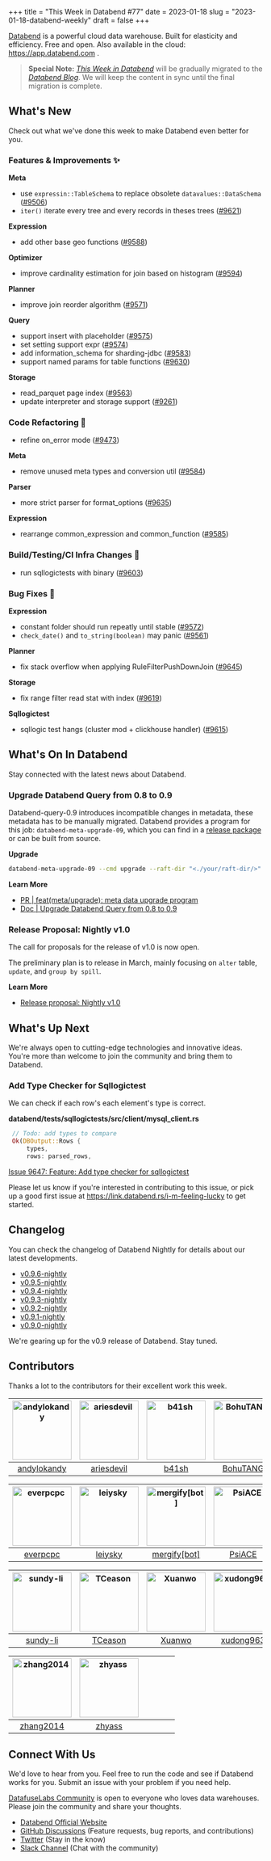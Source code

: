 +++
title = "This Week in Databend #77"
date = 2023-01-18
slug = "2023-01-18-databend-weekly"
draft = false
+++

[Databend](https://github.com/datafuselabs/databend) is a powerful cloud data warehouse. Built for elasticity and efficiency. Free and open. Also available in the cloud: <https://app.databend.com> .

> **Special Note:** [*This Week in Databend*](https://weekly.databend.rs/) will be gradually migrated to the [*Databend Blog*](https://databend.rs/blog). We will keep the content in sync until the final migration is complete.

## What's New

Check out what we've done this week to make Databend even better for you.

### Features & Improvements :sparkles:

**Meta**

- use `expressin::TableSchema` to replace obsolete `datavalues::DataSchema` ([#9506](https://github.com/datafuselabs/databend/pull/9506))
- `iter()` iterate every tree and every records in theses trees ([#9621](https://github.com/datafuselabs/databend/pull/9621))

**Expression**

- add other base geo functions ([#9588](https://github.com/datafuselabs/databend/pull/9588))

**Optimizer**

- improve cardinality estimation for join based on histogram ([#9594](https://github.com/datafuselabs/databend/pull/9594))

**Planner**

- improve join reorder algorithm ([#9571](https://github.com/datafuselabs/databend/pull/9571))

**Query**

- support insert with placeholder ([#9575](https://github.com/datafuselabs/databend/pull/9575))
- set setting support expr ([#9574](https://github.com/datafuselabs/databend/pull/9574))
- add information_schema for sharding-jdbc ([#9583](https://github.com/datafuselabs/databend/pull/9583))
- support named params for table functions ([#9630](https://github.com/datafuselabs/databend/pull/9630))

**Storage**

- read_parquet page index ([#9563](https://github.com/datafuselabs/databend/pull/9563))
- update interpreter and storage support ([#9261](https://github.com/datafuselabs/databend/pull/9261))

### Code Refactoring :tada:

- refine on_error mode ([#9473](https://github.com/datafuselabs/databend/pull/9473))

**Meta**

- remove unused meta types and conversion util ([#9584](https://github.com/datafuselabs/databend/pull/9584))

**Parser**

- more strict parser for format_options ([#9635](https://github.com/datafuselabs/databend/pull/9635))

**Expression**

- rearrange common_expression and common_function ([#9585](https://github.com/datafuselabs/databend/pull/9585))

### Build/Testing/CI Infra Changes :electric_plug:

- run sqllogictests with binary ([#9603](https://github.com/datafuselabs/databend/pull/9603))

### Bug Fixes :wrench:

**Expression**

- constant folder should run repeatly until stable ([#9572](https://github.com/datafuselabs/databend/pull/9572))
- `check_date()` and `to_string(boolean)` may panic ([#9561](https://github.com/datafuselabs/databend/pull/9561))

**Planner**

- fix stack overflow when applying RuleFilterPushDownJoin ([#9645](https://github.com/datafuselabs/databend/pull/9645))

**Storage**

- fix range filter read stat with index ([#9619](https://github.com/datafuselabs/databend/pull/9619))

**Sqllogictest**

- sqllogic test hangs (cluster mod + clickhouse handler) ([#9615](https://github.com/datafuselabs/databend/pull/9615))

## What's On In Databend

Stay connected with the latest news about Databend.

### Upgrade Databend Query from 0.8 to 0.9

Databend-query-0.9 introduces incompatible changes in metadata, these metadata has to be manually migrated.
Databend provides a program for this job: `databend-meta-upgrade-09`, which you can find in a [release package](https://github.com/datafuselabs/databend/releases) or can be built from source.

**Upgrade**

```bash
databend-meta-upgrade-09 --cmd upgrade --raft-dir "<./your/raft-dir/>"
```

**Learn More**

- [PR | feat(meta/upgrade): meta data upgrade program](https://github.com/datafuselabs/databend/pull/9489)
- [Doc | Upgrade Databend Query from 0.8 to 0.9](https://databend.rs/doc/deploy/upgrade/upgrade-0.8-to-0.9)

### Release Proposal: Nightly v1.0

The call for proposals for the release of v1.0 is now open.

The preliminary plan is to release in March, mainly focusing on `alter` table, `update`, and `group by spill`.

**Learn More**

- [Release proposal: Nightly v1.0](https://github.com/datafuselabs/databend/issues/9604)

## What's Up Next

We're always open to cutting-edge technologies and innovative ideas. You're more than welcome to join the community and bring them to Databend.

### Add Type Checker for Sqllogictest

We can check if each row's each element's type is correct.

**databend/tests/sqllogictests/src/client/mysql_client.rs** 

```rust
 // Todo: add types to compare 
 Ok(DBOutput::Rows { 
     types, 
     rows: parsed_rows, 
```

[Issue 9647: Feature: Add type checker for sqllogictest](https://github.com/datafuselabs/databend/issues/9647)

Please let us know if you're interested in contributing to this issue, or pick up a good first issue at <https://link.databend.rs/i-m-feeling-lucky> to get started.

## Changelog

You can check the changelog of Databend Nightly for details about our latest developments.

- [v0.9.6-nightly](https://github.com/datafuselabs/databend/releases/tag/v0.9.6-nightly)
- [v0.9.5-nightly](https://github.com/datafuselabs/databend/releases/tag/v0.9.5-nightly)
- [v0.9.4-nightly](https://github.com/datafuselabs/databend/releases/tag/v0.9.4-nightly)
- [v0.9.3-nightly](https://github.com/datafuselabs/databend/releases/tag/v0.9.3-nightly)
- [v0.9.2-nightly](https://github.com/datafuselabs/databend/releases/tag/v0.9.2-nightly)
- [v0.9.1-nightly](https://github.com/datafuselabs/databend/releases/tag/v0.9.1-nightly)
- [v0.9.0-nightly](https://github.com/datafuselabs/databend/releases/tag/v0.9.0-nightly)

We're gearing up for the v0.9 release of Databend. Stay tuned.

## Contributors

Thanks a lot to the contributors for their excellent work this week.

[<img alt="andylokandy" src="https://avatars.githubusercontent.com/u/9637710?v=4&s=117" width="117" />](https://github.com/andylokandy) |[<img alt="ariesdevil" src="https://avatars.githubusercontent.com/u/7812909?v=4&s=117" width="117" />](https://github.com/ariesdevil) |[<img alt="b41sh" src="https://avatars.githubusercontent.com/u/1070352?v=4&s=117" width="117" />](https://github.com/b41sh) |[<img alt="BohuTANG" src="https://avatars.githubusercontent.com/u/172204?v=4&s=117" width="117" />](https://github.com/BohuTANG) |[<img alt="dantengsky" src="https://avatars.githubusercontent.com/u/22081156?v=4&s=117" width="117" />](https://github.com/dantengsky) |[<img alt="drmingdrmer" src="https://avatars.githubusercontent.com/u/44069?v=4&s=117" width="117" />](https://github.com/drmingdrmer) |
:---: |:---: |:---: |:---: |:---: |:---: |
[andylokandy](https://github.com/andylokandy) |[ariesdevil](https://github.com/ariesdevil) |[b41sh](https://github.com/b41sh) |[BohuTANG](https://github.com/BohuTANG) |[dantengsky](https://github.com/dantengsky) |[drmingdrmer](https://github.com/drmingdrmer) |

[<img alt="everpcpc" src="https://avatars.githubusercontent.com/u/1808802?v=4&s=117" width="117" />](https://github.com/everpcpc) |[<img alt="leiysky" src="https://avatars.githubusercontent.com/u/22445410?v=4&s=117" width="117" />](https://github.com/leiysky) |[<img alt="mergify[bot]" src="https://avatars.githubusercontent.com/in/10562?v=4&s=117" width="117" />](https://github.com/apps/mergify) |[<img alt="PsiACE" src="https://avatars.githubusercontent.com/u/36896360?v=4&s=117" width="117" />](https://github.com/PsiACE) |[<img alt="RinChanNOWWW" src="https://avatars.githubusercontent.com/u/33975039?v=4&s=117" width="117" />](https://github.com/RinChanNOWWW) |[<img alt="soyeric128" src="https://avatars.githubusercontent.com/u/106025534?v=4&s=117" width="117" />](https://github.com/soyeric128) |
:---: |:---: |:---: |:---: |:---: |:---: |
[everpcpc](https://github.com/everpcpc) |[leiysky](https://github.com/leiysky) |[mergify[bot]](https://github.com/apps/mergify) |[PsiACE](https://github.com/PsiACE) |[RinChanNOWWW](https://github.com/RinChanNOWWW) |[soyeric128](https://github.com/soyeric128) |

[<img alt="sundy-li" src="https://avatars.githubusercontent.com/u/3325189?v=4&s=117" width="117" />](https://github.com/sundy-li) |[<img alt="TCeason" src="https://avatars.githubusercontent.com/u/33082201?v=4&s=117" width="117" />](https://github.com/TCeason) |[<img alt="Xuanwo" src="https://avatars.githubusercontent.com/u/5351546?v=4&s=117" width="117" />](https://github.com/Xuanwo) |[<img alt="xudong963" src="https://avatars.githubusercontent.com/u/41979257?v=4&s=117" width="117" />](https://github.com/xudong963) |[<img alt="youngsofun" src="https://avatars.githubusercontent.com/u/5782159?v=4&s=117" width="117" />](https://github.com/youngsofun) |[<img alt="yufan022" src="https://avatars.githubusercontent.com/u/30121694?v=4&s=117" width="117" />](https://github.com/yufan022) |
:---: |:---: |:---: |:---: |:---: |:---: |
[sundy-li](https://github.com/sundy-li) |[TCeason](https://github.com/TCeason) |[Xuanwo](https://github.com/Xuanwo) |[xudong963](https://github.com/xudong963) |[youngsofun](https://github.com/youngsofun) |[yufan022](https://github.com/yufan022) |

[<img alt="zhang2014" src="https://avatars.githubusercontent.com/u/8087042?v=4&s=117" width="117" />](https://github.com/zhang2014) |[<img alt="zhyass" src="https://avatars.githubusercontent.com/u/34016424?v=4&s=117" width="117" />](https://github.com/zhyass) | | | | |
:---: |:---: |:---: |:---: |:---: |:---: |
[zhang2014](https://github.com/zhang2014) |[zhyass](https://github.com/zhyass) | | | | |

## Connect With Us

We'd love to hear from you. Feel free to run the code and see if Databend works for you. Submit an issue with your problem if you need help.

[DatafuseLabs Community](https://github.com/datafuselabs/) is open to everyone who loves data warehouses. Please join the community and share your thoughts.

- [Databend Official Website](https://databend.rs)
- [GitHub Discussions](https://github.com/datafuselabs/databend/discussions) (Feature requests, bug reports, and contributions)
- [Twitter](https://twitter.com/Datafuse_Labs) (Stay in the know)
- [Slack Channel](https://link.databend.rs/join-slack) (Chat with the community)

